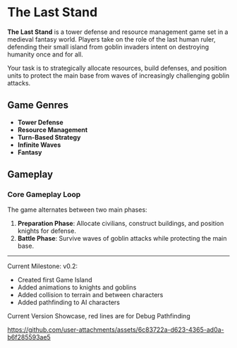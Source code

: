 # The Last Stand

**The Last Stand** is a tower defense and resource management game set in a medieval fantasy world. Players take on the role of the last human ruler, defending their small island from goblin invaders intent on destroying humanity once and for all. 

Your task is to strategically allocate resources, build defenses, and position units to protect the main base from waves of increasingly challenging goblin attacks.

## Game Genres

- **Tower Defense**
- **Resource Management**
- **Turn-Based Strategy**
- **Infinite Waves**
- **Fantasy**

## Gameplay

### Core Gameplay Loop
The game alternates between two main phases:
1. **Preparation Phase**: Allocate civilians, construct buildings, and position knights for defense.
2. **Battle Phase**: Survive waves of goblin attacks while protecting the main base.

---

Current Milestone: v0.2:

- Created first Game Island
- Added animations to knights and goblins
- Added collision to terrain and between characters
- Added pathfinding to AI characters

Current Version Showcase, red lines are for Debug Pathfinding

https://github.com/user-attachments/assets/6c83722a-d623-4365-ad0a-b6f285593ae5





